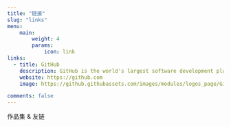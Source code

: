 ```yaml
---
title: "链接"
slug: "links"
menu:
    main:
        weight: 4
        params:
            icon: link
links:
  - title: GitHub
    description: GitHub is the world's largest software development platform.
    website: https://github.com
    image: https://github.githubassets.com/images/modules/logos_page/GitHub-Mark.png

comments: false
---
```


作品集 & 友链
